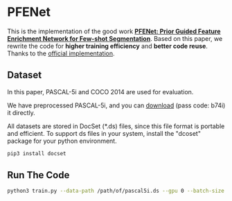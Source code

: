 # PFENet

This is the implementation of the good work [**PFENet: Prior Guided Feature Enrichment Network for Few-shot Segmentation**](http://arxiv.org/abs/2008.01449). Based on this paper, we rewrite the code for **higher training efficiency** and **better code reuse**. Thanks to the [official implementation](https://github.com/dvlab-research/PFENet).

## Dataset

In this paper, PASCAL-5i and COCO 2014 are used for evaluation.

We have preprocessed PASCAL-5i, and you can [download](https://pan.baidu.com/s/1lNR1scGg8MqpD94TeTaafQ) (pass code: b74i) it directly.

All datasets are stored in DocSet (*.ds) files, since this file format is portable and efficient. To support ds files in your system, install the "dcoset" package for your  python environment.

```bash
pip3 install docset
```

## Run The Code

```bash
python3 train.py --data-path /path/of/pascal5i.ds --gpu 0 --batch-size 8 --num-epochs 30
```

